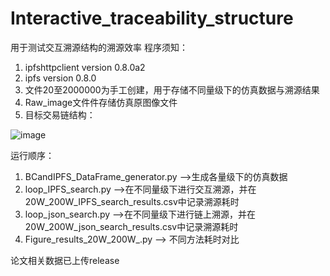 # Interactive_traceability_structure
用于测试交互溯源结构的溯源效率
程序须知：
1. ipfshttpclient version 0.8.0a2
2. ipfs version 0.8.0
3. 文件20至2000000为手工创建，用于存储不同量级下的仿真数据与溯源结果
4. Raw_image文件件存储仿真原图像文件
5. 目标交易链结构：

![image](https://github.com/aucnm/Interactive_traceability_structure/blob/master/target_chain_structure/target_chain_structure.jpg)

运行顺序：
1. BCandIPFS_DataFrame_generator.py -->生成各量级下的仿真数据
2. loop_IPFS_search.py -->在不同量级下进行交互溯源，并在20W_200W_IPFS_search_results.csv中记录溯源耗时
3. loop_json_search.py -->在不同量级下进行链上溯源，并在20W_200W_json_search_results.csv中记录溯源耗时
4. Figure_results_20W_200W_.py --> 不同方法耗时对比

论文相关数据已上传release
